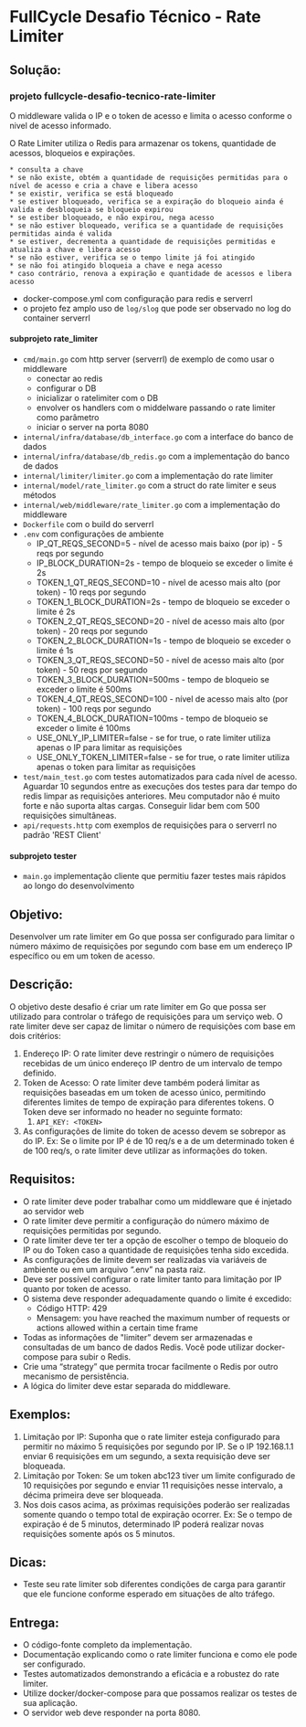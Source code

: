# FullCycle Desafio Técnico - Rate Limiter

## Solução:

### projeto fullcycle-desafio-tecnico-rate-limiter

O middleware valida o IP e o token de acesso e limita o acesso conforme o nivel de acesso informado.

O Rate Limiter utiliza o Redis para armazenar os tokens, quantidade de acessos, bloqueios e expirações.

    * consulta a chave
    * se não existe, obtém a quantidade de requisições permitidas para o nível de acesso e cria a chave e libera acesso
    * se existir, verifica se está bloqueado
    * se estiver bloqueado, verifica se a expiração do bloqueio ainda é valida e desbloqueia se bloqueio expirou
    * se estiber bloqueado, e não expirou, nega acesso
    * se não estiver bloqueado, verifica se a quantidade de requisições permitidas ainda é valida
    * se estiver, decrementa a quantidade de requisições permitidas e atualiza a chave e libera acesso
    * se não estiver, verifica se o tempo limite já foi atingido
    * se não foi atingido bloqueia a chave e nega acesso
    * caso contrário, renova a expiração e quantidade de acessos e libera acesso

* docker-compose.yml com configuração para redis e serverrl
* o projeto fez amplo uso de `log/slog` que pode ser observado no log do container serverrl

#### subprojeto rate_limiter

* `cmd/main.go` com http server (serverrl) de exemplo de como usar o middleware
  * conectar ao redis
  * configurar o DB
  * inicializar o ratelimiter com o DB
  * envolver os handlers com o middelware passando o rate limiter como parâmetro
  * iniciar o server na porta 8080
* `internal/infra/database/db_interface.go` com a interface do banco de dados
* `internal/infra/database/db_redis.go` com a implementação do banco de dados
* `internal/limiter/limiter.go` com a implementação do rate limiter
* `internal/model/rate_limiter.go` com a struct do rate limiter e seus métodos
* `internal/web/middleware/rate_limiter.go` com a implementação do middleware
* `Dockerfile` com o build do serverrl
* `.env` com configurações de ambiente
  * IP_QT_REQS_SECOND=5 - nível de acesso mais baixo (por ip) - 5 reqs por segundo
  * IP_BLOCK_DURATION=2s - tempo de bloqueio se exceder o limite é 2s
  * TOKEN_1_QT_REQS_SECOND=10 - nível de acesso mais alto (por token) - 10 reqs por segundo
  * TOKEN_1_BLOCK_DURATION=2s - tempo de bloqueio se exceder o limite é 2s
  * TOKEN_2_QT_REQS_SECOND=20 - nível de acesso mais alto (por token) - 20 reqs por segundo
  * TOKEN_2_BLOCK_DURATION=1s - tempo de bloqueio se exceder o limite é 1s
  * TOKEN_3_QT_REQS_SECOND=50 - nível de acesso mais alto (por token) - 50 reqs por segundo
  * TOKEN_3_BLOCK_DURATION=500ms - tempo de bloqueio se exceder o limite é 500ms
  * TOKEN_4_QT_REQS_SECOND=100 - nível de acesso mais alto (por token) - 100 reqs por segundo
  * TOKEN_4_BLOCK_DURATION=100ms - tempo de bloqueio se exceder o limite é 100ms
  * USE_ONLY_IP_LIMITER=false - se for true, o rate limiter utiliza apenas o IP para limitar as requisições
  * USE_ONLY_TOKEN_LIMITER=false - se for true, o rate limiter utiliza apenas o token para limitar as requisições
* `test/main_test.go` com testes automatizados para cada nível de acesso. Aguardar 10 segundos entre as execuções dos testes para dar tempo do redis limpar as requisições anteriores. Meu computador não é muito forte e não suporta altas cargas. Conseguir lidar bem com 500 requisições simultâneas.
* `api/requests.http` com exemplos de requisições para o serverrl no padrão 'REST Client'

#### subprojeto tester

* `main.go` implementação cliente que permitiu fazer testes mais rápidos ao longo do desenvolvimento

## Objetivo:

Desenvolver um rate limiter em Go que possa ser configurado para limitar o número máximo de requisições por segundo com base em um endereço IP específico ou em um token de acesso.

## Descrição:

O objetivo deste desafio é criar um rate limiter em Go que possa ser utilizado para controlar o tráfego de requisições para um serviço web. O rate limiter deve ser capaz de limitar o número de requisições com base em dois critérios:

1. Endereço IP: O rate limiter deve restringir o número de requisições recebidas de um único endereço IP dentro de um intervalo de tempo definido.
1. Token de Acesso: O rate limiter deve também poderá limitar as requisições baseadas em um token de acesso único, permitindo diferentes limites de tempo de expiração para diferentes tokens. O Token deve ser informado no header no seguinte formato:
    1. `API_KEY: <TOKEN>`
1. As configurações de limite do token de acesso devem se sobrepor as do IP. Ex: Se o limite por IP é de 10 req/s e a de um determinado token é de 100 req/s, o rate limiter deve utilizar as informações do token.

## Requisitos:

* O rate limiter deve poder trabalhar como um middleware que é injetado ao servidor web
* O rate limiter deve permitir a configuração do número máximo de requisições permitidas por segundo.
* O rate limiter deve ter ter a opção de escolher o tempo de bloqueio do IP ou do Token caso a quantidade de requisições tenha sido excedida.
* As configurações de limite devem ser realizadas via variáveis de ambiente ou em um arquivo “.env” na pasta raiz.
* Deve ser possível configurar o rate limiter tanto para limitação por IP quanto por token de acesso.
* O sistema deve responder adequadamente quando o limite é excedido:
  * Código HTTP: 429
  * Mensagem: you have reached the maximum number of requests or actions allowed within a certain time frame
* Todas as informações de "limiter” devem ser armazenadas e consultadas de um banco de dados Redis. Você pode utilizar docker-compose para subir o Redis.
* Crie uma “strategy” que permita trocar facilmente o Redis por outro mecanismo de persistência.
* A lógica do limiter deve estar separada do middleware.

## Exemplos:

1. Limitação por IP: Suponha que o rate limiter esteja configurado para permitir no máximo 5 requisições por segundo por IP. Se o IP 192.168.1.1 enviar 6 requisições em um segundo, a sexta requisição deve ser bloqueada.
1. Limitação por Token: Se um token abc123 tiver um limite configurado de 10 requisições por segundo e enviar 11 requisições nesse intervalo, a décima primeira deve ser bloqueada.
1. Nos dois casos acima, as próximas requisições poderão ser realizadas somente quando o tempo total de expiração ocorrer. Ex: Se o tempo de expiração é de 5 minutos, determinado IP poderá realizar novas requisições somente após os 5 minutos.

## Dicas:

* Teste seu rate limiter sob diferentes condições de carga para garantir que ele funcione conforme esperado em situações de alto tráfego.

## Entrega:

* O código-fonte completo da implementação.
* Documentação explicando como o rate limiter funciona e como ele pode ser configurado.
* Testes automatizados demonstrando a eficácia e a robustez do rate limiter.
* Utilize docker/docker-compose para que possamos realizar os testes de sua aplicação.
* O servidor web deve responder na porta 8080.
